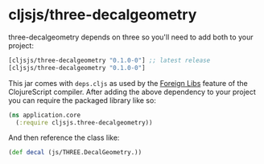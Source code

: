 # cljsjs/three-decalgeometry

three-decalgeometry depends on three so you'll need to add both to your project:

[](dependency)
```clojure
[cljsjs/three-decalgeometry "0.1.0-0"] ;; latest release
[cljsjs/three-decalgeometry "0.1.0-0"]
```
[](/dependency)

This jar comes with `deps.cljs` as used by the [Foreign Libs][flibs] feature
of the ClojureScript compiler. After adding the above dependency to your project
you can require the packaged library like so:

```clojure
(ns application.core
  (:require cljsjs.three-decalgeometry))
```

And then reference the class like:

```clojure
(def decal (js/THREE.DecalGeometry.))
```

[flibs]: https://github.com/clojure/clojurescript/wiki/Packaging-Foreign-Dependencies
